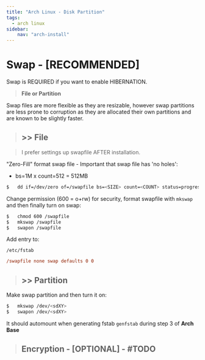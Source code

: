 ```yaml
---
title: "Arch Linux - Disk Partition"
tags:
  - arch linux
sidebar:
    nav: "arch-install"
---
```


# Swap - [RECOMMENDED]

Swap is REQUIRED if you want to enable HIBERNATION.

> __File or Partition__

Swap files are more flexible as they are resizable, however swap partitions are less prone to corruption as they are allocated their own partitions and are known to be slightly faster.

> ## >> File

> I prefer settings up swapfile AFTER installation.

"Zero-Fill" format swap file - Important that swap file has 'no holes':

* bs=1M x count=512 = 512MB

```sh
$   dd if=/dev/zero of=/swapfile bs=<SIZE> count=<COUNT> status=progress
```

Change permission (600 = o+rw) for security, format swapfile with `mkswap` and then finally turn on swap:
```sh
$   chmod 600 /swapfile
$   mkswap /swapfile
$   swapon /swapfile
```

Add entry to:

`/etc/fstab`
```ini
/swapfile none swap defaults 0 0
```

> ## >> Partition

Make swap partition and then turn it on:
```sh
$   mkswap /dev/<sdXY>
$   swapon /dev/<sdXY>
```

It should automount when generating fstab `genfstab` during step 3 of __Arch Base__

> ## Encryption - [OPTIONAL] - #TODO
